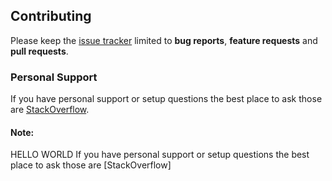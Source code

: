 ## Contributing
Please keep the [issue tracker](http://github.com/hakimel/reveal.js/issues) limited to **bug reports**, **feature requests** and **pull requests**.
### Personal Support
If you have personal support or setup questions the best place to ask those are [StackOverflow](http://stackoverflow.com/questions/tagged/reveal.js).
#### Note:
HELLO WORLD
If you have personal support or setup questions the best place to ask those are [StackOverflow]
